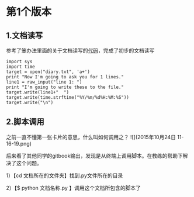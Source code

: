 # 第1个版本


## 1.文档读写

参考了笨办法里面的关于文档读写的[代码](http://www.jb51.net/shouce/Pythonbbf/latest/ex16.html)，完成了初步的文档读写

    import sys 
    import time
    target = open("diary.txt", 'a+')
    print "Now I'm going to ask you for 1 lines."
    line1 = raw_input("line 1: ")
    print "I'm going to write these to the file."
    target.write(line1+"  ")
    target.write(time.strftime("%Y/%m/%d%H:%M:%S"))
    target.write("\n")


## 2.脚本调用

之前一直不懂第一张卡片的意思，什么叫如何调用之？
![](2015年10月24日 11-16-19.png)

后来看了其他同学的gitbook输出，发现是从终端上调用脚本。在教练的帮助下解决了这个问题。

1）【cd 文档所在的文件夹】找到.py文件所在的目录 

2）【$ python 文档名称.py 】调用这个文档所包含的脚本了









